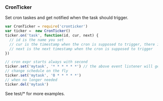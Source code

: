 ### CronTicker

Set cron taskes and get notified when the task should trigger.

```javascript
var CronTicker = require('cronticker')
var ticker =  new CronTicker()
ticker.on('task', function(id, cur, next) {
  // id is the name you set
  // cur is the timestamp when the cron is supposed to trigger, there is a (small) delay obviously
  // next is the next timestamp when the cron is supposed to trigger
})

// cron expr starts always with second
ticker.set('mytask', '* * * * * *') // the above event listener will get called once per second
// change schedule on the fly
ticker.set('mytask', '0 * * * * *')
// when no longer needed
ticker.del('mytask')

```

See test/* for more examples.